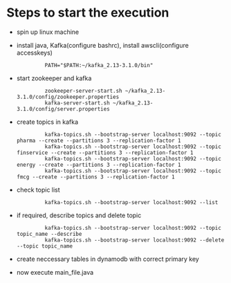 Steps to start the execution
============================
*    spin up linux machine
*    install java, Kafka(configure bashrc), install awscli(configure accesskeys)

                  PATH="$PATH:~/kafka_2.13-3.1.0/bin"
*    start zookeeper and kafka
  
                  zookeeper-server-start.sh ~/kafka_2.13-3.1.0/config/zookeeper.properties
                  kafka-server-start.sh ~/kafka_2.13-3.1.0/config/server.properties
*    create topics in kafka

                  kafka-topics.sh --bootstrap-server localhost:9092 --topic pharma --create --partitions 3 --replication-factor 1
                  kafka-topics.sh --bootstrap-server localhost:9092 --topic finservice --create --partitions 3 --replication-factor 1
                  kafka-topics.sh --bootstrap-server localhost:9092 --topic energy --create --partitions 3 --replication-factor 1
                  kafka-topics.sh --bootstrap-server localhost:9092 --topic fmcg --create --partitions 3 --replication-factor 1
     
*    check topic list
  
                  kafka-topics.sh --bootstrap-server localhost:9092 --list

*    if required, describe topics and delete topic
  
                  kafka-topics.sh --bootstrap-server localhost:9092 --topic topic_name --describe
                  kafka-topics.sh --bootstrap-server localhost:9092 --delete --topic topic_name
     
*    create neccessary tables in dynamodb with correct primary key
*    now execute main_file.java





